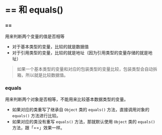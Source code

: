 # == 和 equals()

### ==

用来判断两个变量的值是否相等

- 对于基本类型的变量，比较的就是数据值
- 对于引用类型的变量，比较的就是地址（因为引用类型的变量存储的就是地址）

> 如果一个基本类型的变量和对应的包装类型的变量比较，包装类型会自动拆箱，所以就是比较数据值。


### equals

用来判断两个对象是否相等，不能用来比较基本数据类型的变量。

- 如果对应的类重写了继承自 `Object` 类的 `equals()` 方法，直接调用对象的 `equals()` 方法进行比较。
- 如果对应的类没有重写 `equals()` 方法，那就默认使用 `Object` 类的 `equals()` 方法，跟「==」效果一样。
